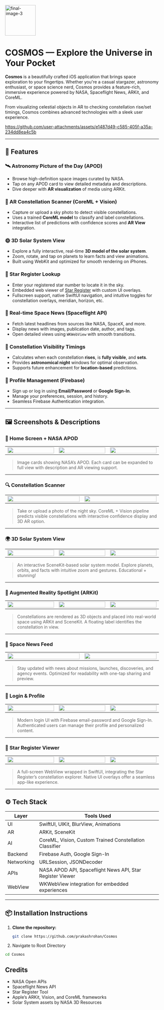 <img src="https://github.com/user-attachments/assets/2b103b96-e69f-4844-9916-e41b614a8fb4" alt="final-image-3" width="100" height="100">

#  COSMOS — Explore the Universe in Your Pocket

**Cosmos** is a beautifully crafted iOS application that brings space exploration to your fingertips. Whether you're a casual stargazer, astronomy enthusiast, or space science nerd, Cosmos provides a feature-rich, immersive experience powered by NASA, Spaceflight News, ARKit, and CoreML.

From visualizing celestial objects in AR to checking constellation rise/set timings, Cosmos combines advanced technologies with a sleek user experience.


https://github.com/user-attachments/assets/e1487d49-c585-405f-a35a-234dd8ea4c5b


---

## 🚀 Features

### 🛰️ Astronomy Picture of the Day (APOD)
- Browse high-definition space images curated by NASA.
- Tap on any APOD card to view detailed metadata and descriptions.
- Dive deeper with **AR visualization** of media using ARKit.

### 🔭 AR Constellation Scanner (CoreML + Vision)
- Capture or upload a sky photo to detect visible constellations.
- Uses a trained **CoreML model** to classify and label constellations.
- Interactive list of predictions with confidence scores and **AR View** integration.

### 🌞 3D Solar System View 
- Explore a fully interactive, real-time **3D model of the solar system**.
- Zoom, rotate, and tap on planets to learn facts and view animations.
- Built using WebKit and optimized for smooth rendering on iPhones.

### 🌟 Star Register Lookup
- Enter your registered star number to locate it in the sky.
- Embedded web viewer of [Star Register](https://software.star-register.com) with custom UI overlays.
- Fullscreen support, native SwiftUI navigation, and intuitive toggles for constellation overlays, meridian, horizon, etc.

### 📰 Real-time Space News (Spaceflight API)
- Fetch latest headlines from sources like NASA, SpaceX, and more.
- Display news with images, publication date, author, and tags.
- Open detailed views using `WKWebView` with smooth transitions.

### 🌌 Constellation Visibility Timings
- Calculates when each constellation **rises**, is **fully visible**, and **sets**.
- Provides **astronomical night** windows for optimal observation.
- Supports future enhancement for **location-based** predictions.

### 👤 Profile Management (Firebase)
- Sign up or log in using **Email/Password** or **Google Sign-In**.
- Manage your preferences, session, and history.
- Seamless Firebase Authentication integration.

---

## 🖼️ Screenshots & Descriptions

### 🌌 Home Screen + NASA APOD

<table>
<tr>
<td width="378">
<img src="https://github.com/user-attachments/assets/419ba944-7c88-4c58-b6ac-3b0bdca142f1" width="100%">
</td>
<td width="378">
<img src="https://github.com/user-attachments/assets/88868858-e00e-4fed-a7e7-b344f06c3cdf" width="100%">
</td>
<td width="378">
<img src="https://github.com/user-attachments/assets/c05069d9-950b-45a1-8d35-6421b069dcd8" width="100%">
</td>
</tr>
</table>

> Image cards showing NASA’s APOD. Each card can be expanded to full view with description and AR viewing support.

---

### 🔍 Constellation Scanner

<table>
<tr>
<td width="378">
<img src="https://github.com/user-attachments/assets/cb630e48-0d2b-4ea5-93a1-4fb3e42cd7d8" width="100%">

</td>
<td width="378">
   
<img src="https://github.com/user-attachments/assets/5ceb6f92-3216-4f55-a030-cd928dfe54e7" width="100%">
</td>

</tr>
</table>



> Take or upload a photo of the night sky. CoreML + Vision pipeline predicts visible constellations with interactive confidence display and 3D AR option.

---

### 🌍 3D Solar System View

<table>
<tr>
<td width="378">
   
<img src="https://github.com/user-attachments/assets/910cbc43-266d-459b-b8c0-53d9816b96c7" width="100%">
</td>
<td width="378">
<img  src="https://github.com/user-attachments/assets/0a72dc15-757d-4a8a-9e46-4e5f3acbb1fb"  width="100%">

</td>
<td width="378">
<img src="https://github.com/user-attachments/assets/f8f21e50-3af4-43d3-8040-fdccba74e862" width="100%">


</td>
</tr>
</table>


> An interactive SceneKit-based solar system model. Explore planets, orbits, and facts with intuitive zoom and gestures. Educational + stunning!

---

### 📱 Augmented Reality Spotlight (ARKit)

<table>
<tr>
<td width="378">
<img src="https://github.com/user-attachments/assets/bdbf1f4a-a2eb-4782-8ba9-007a0fa7b6eb" width="100%">
</td>
<td width="378">
<img src="https://github.com/user-attachments/assets/893ffc65-524a-4383-96b8-a2f40fffb308" width="100%">

</td>
<td width="378">
<img src="https://github.com/user-attachments/assets/a0b4b627-95e5-4bd5-8ec3-c36d949aa8c2" width="100%">

</td>
</tr>
</table>


> Constellations are rendered as 3D objects and placed into real-world space using ARKit and SceneKit. A floating label identifies the constellation in view.

---

### 📰 Space News Feed

<table>
<tr>
<td width="378">
<img  src="https://github.com/user-attachments/assets/bc50c39b-d334-4b31-b047-2eb245c842c9" width="100%">
</td>
<td width="378">
   
<img src="https://github.com/user-attachments/assets/0c56f174-122e-4cd0-be57-3dd11aa28536" width="100%">

</td>

</tr>
</table>

> Stay updated with news about missions, launches, discoveries, and agency events. Optimized for readability with one-tap sharing and preview.

---

### 🔐 Login & Profile

<table>
<tr>
<td width="378">
<img src="https://github.com/user-attachments/assets/6549031f-38a3-4da1-a001-2fd4631ce67f" width="100%">
</td>
<td width="378">
<img src="https://github.com/user-attachments/assets/7fd8fed3-9341-44bf-b3e5-5baa3718d9a5" width="100%">
</td>
<td width="378">
<img src="https://github.com/user-attachments/assets/606cc63b-e78b-4478-9e69-991a1e8cce09" width="100%">
</td>
</tr>
</table>

> Modern login UI with Firebase email-password and Google Sign-In. Authenticated users can manage their profile and personalized content.

---

### 🌌 Star Register Viewer

<table>
<tr>
<td width="378">
<img src="https://github.com/user-attachments/assets/a198dbe1-d613-47a8-ac59-88ee245eab07" width="100%">
</td>
<td width="378">
<img src="https://github.com/user-attachments/assets/8fa9ae22-99e9-477a-86c0-f8b2dbc771cf" width="100%">
</td>
<td width="378">
<img src="https://github.com/user-attachments/assets/a3439a2e-9a91-453b-9f5c-6be0cabba631" width="100%">
</td>
</tr>
</table>

> A full-screen WebView wrapped in SwiftUI, integrating the Star Register’s constellation explorer. Native UI overlays offer a seamless app-like experience.

---

## ⚙️ Tech Stack

| Layer | Tools Used |
|-------|-------------|
| UI | SwiftUI, UIKit, BlurView, Animations |
| AR | ARKit, SceneKit |
| AI | CoreML, Vision, Custom Trained Constellation Classifier |
| Backend | Firebase Auth, Google Sign-In |
| Networking | URLSession, JSONDecoder |
| APIs | NASA APOD API, Spaceflight News API, Star Register Viewer |
| WebView | WKWebView integration for embedded experiences |

---

## 📦 Installation Instructions

1. **Clone the repository:**
   ```bash
   git clone https://github.com/prakashrohan/Cosmos
   ```
 2. Navigate to Root Directory
   ```bash
   cd Cosmos
   ``` 
   

## Credits
- NASA Open APIs
- Spaceflight News API
- Star Register Tool
- Apple’s ARKit, Vision, and CoreML frameworks
- Solar System assets by NASA 3D Resources
